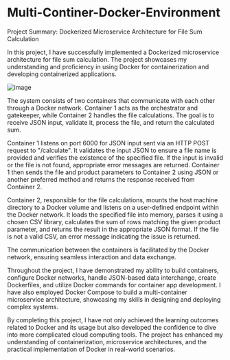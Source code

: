 # Multi-Continer-Docker-Environment



Project Summary: Dockerized Microservice Architecture for File Sum Calculation

In this project, I have successfully implemented a Dockerized microservice architecture for file sum calculation. The project showcases my understanding and proficiency in using Docker for containerization and developing containerized applications.

![image](https://github.com/kishore7403/Multi-Continer-Docker-Environment/assets/48860055/ef098a9f-b66e-49a6-8c66-1ea9d1d1b7d1)

The system consists of two containers that communicate with each other through a Docker network. Container 1 acts as the orchestrator and gatekeeper, while Container 2 handles the file calculations. The goal is to receive JSON input, validate it, process the file, and return the calculated sum.

Container 1 listens on port 6000 for JSON input sent via an HTTP POST request to "/calculate". It validates the input JSON to ensure a file name is provided and verifies the existence of the specified file. If the input is invalid or the file is not found, appropriate error messages are returned. Container 1 then sends the file and product parameters to Container 2 using JSON or another preferred method and returns the response received from Container 2.

Container 2, responsible for the file calculations, mounts the host machine directory to a Docker volume and listens on a user-defined endpoint within the Docker network. It loads the specified file into memory, parses it using a chosen CSV library, calculates the sum of rows matching the given product parameter, and returns the result in the appropriate JSON format. If the file is not a valid CSV, an error message indicating the issue is returned.

The communication between the containers is facilitated by the Docker network, ensuring seamless interaction and data exchange.

Throughout the project, I have demonstrated my ability to build containers, configure Docker networks, handle JSON-based data interchange, create Dockerfiles, and utilize Docker commands for container app development. I have also employed Docker Compose to build a multi-container microservice architecture, showcasing my skills in designing and deploying complex systems.

By completing this project, I have not only achieved the learning outcomes related to Docker and its usage but also developed the confidence to dive into more complicated cloud computing tools. The project has enhanced my understanding of containerization, microservice architectures, and the practical implementation of Docker in real-world scenarios.
